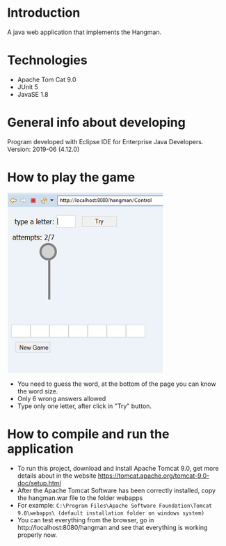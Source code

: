# Introduction
 A java web application that implements the Hangman.
# Technologies
  * Apache Tom Cat 9.0
  * JUnit 5
  * JavaSE 1.8
  
# General info about developing
  Program developed with Eclipse IDE for Enterprise Java Developers. Version: 2019-06 (4.12.0)
  
# How to play the game
![Algorithm schema](./img/img1.PNG) 
* You need to guess the word, at the bottom of the page you can know the word size.
* Only 6 wrong answers allowed
* Type only one letter, after click in "Try" button.

# How to compile and run the application
* To run this project, download and install Apache Tomcat 9.0, get more details about in the website https://tomcat.apache.org/tomcat-9.0-doc/setup.html
* After the Apache Tomcat Software has been correctly installed, copy the hangman.war file to the folder webapps
* For example: `C:\Program Files\Apache Software Foundation\Tomcat 9.0\webapps\ (default installation folder on windows system)`
* You can test everything from the browser, go in http://localhost:8080/hangman and see that everything is working properly now. 
